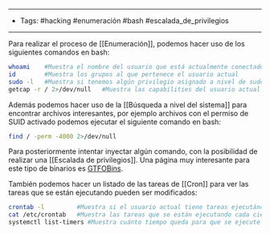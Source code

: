 -------------
- Tags: #hacking #enumeración #bash #escalada_de_privilegios 
---------
Para realizar el proceso de [[Enumeración]], podemos hacer uso de los siguientes comandos en bash:

```bash
whoami    #Muestra el nombre del usuario que está actualmente conectado y ejecutando comandos
id        #Muestra los grupos al que pertenece el usuario actual
sudo -l   #Muestra si tenemos algún privilegio asignado a nivel de sudoers
getcap -r / 2>/dev/null   #Muestra las capabilities del usuario actual
```

Además podemos hacer uso de la [[Búsqueda a nivel del sistema]] para encontrar archivos interesantes, por ejemplo archivos con el permiso de SUID activado podemos ejecutar el siguiente comando en bash:

```bash
find / -perm -4000 2>/dev/null
```

Para posteriormente intentar inyectar algún comando, con la posibilidad de realizar una [[Escalada de privilegios]]. Una página muy interesante para este tipo de binarios es [GTFOBins](https://gtfobins.github.io/).

También podemos hacer un listado de las tareas de [[Cron]] para ver las tareas que se están ejecutando pueden ser modificados:

```bash
crontab -l         #Muestra si el usuario actual tiene tareas ejecutándose
cat /etc/crontab   #Muestra las tareas que se están ejecutando cada cierto periodo
systemctl list-timers #Muestra cuánto tiempo queda para que se ejecute determinada tarea
```